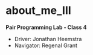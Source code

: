 # about_me_III

**Pair Programming Lab - Class 4**
- Driver: Jonathan Heemstra
- Navigator: Regenal Grant

